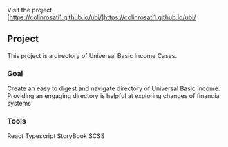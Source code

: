 Visit the project [https://colinrosati1.github.io/ubi/]https://colinrosati1.github.io/ubi/

## Project

This project is a directory of Universal Basic Income Cases.

### Goal

Create an easy to digest and navigate directory of Universal Basic Income.
Providing an engaging directory is helpful at exploring changes of financial systems

### Tools

React
Typescript
StoryBook
SCSS

